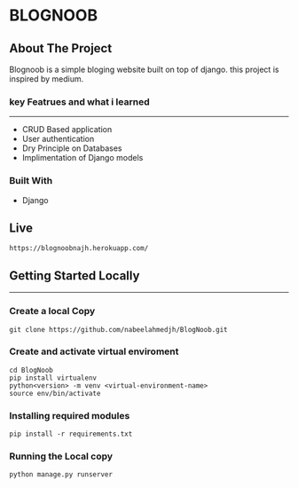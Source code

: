 # BLOGNOOB

<!-- ABOUT THE PROJECT -->

## About The Project

Blognoob is a simple bloging website built on top of django. this project is inspired by medium.

### key Featrues and what i learned

<hr>

-   CRUD Based application
-   User authentication
-   Dry Principle on Databases
-   Implimentation of Django models

### Built With

-   Django

<!-- GETTING STARTED -->

## Live

    https://blognoobnajh.herokuapp.com/

## Getting Started Locally

<hr>

### Create a local Copy

    git clone https://github.com/nabeelahmedjh/BlogNoob.git

### Create and activate virtual enviroment

    cd BlogNoob
    pip install virtualenv
    python<version> -m venv <virtual-environment-name>
    source env/bin/activate

### Installing required modules

    pip install -r requirements.txt

### Running the Local copy

    python manage.py runserver
